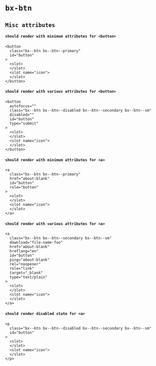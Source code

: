 # `bx-btn`

## `Misc attributes`

####   `should render with minimum attributes for <button>`

```
<button
  class="bx--btn bx--btn--primary"
  id="button"
>
  <slot>
  </slot>
  <slot name="icon">
  </slot>
</button>

```

####   `should render with various attributes for <button>`

```
<button
  autofocus=""
  class="bx--btn bx--btn--disabled bx--btn--secondary bx--btn--sm"
  disabled=""
  id="button"
  type="submit"
>
  <slot>
  </slot>
  <slot name="icon">
  </slot>
</button>

```

####   `should render with minimum attributes for <a>`

```
<a
  class="bx--btn bx--btn--primary"
  href="about:blank"
  id="button"
  role="button"
>
  <slot>
  </slot>
  <slot name="icon">
  </slot>
</a>

```

####   `should render with various attributes for <a>`

```
<a
  class="bx--btn bx--btn--secondary bx--btn--sm"
  download="file-name-foo"
  href="about:blank"
  hreflang="en"
  id="button"
  ping="about:blank"
  rel="noopener"
  role="link"
  target="_blank"
  type="text/plain"
>
  <slot>
  </slot>
  <slot name="icon">
  </slot>
</a>

```

####   `should render disabled state for <a>`

```
<p
  class="bx--btn bx--btn--disabled bx--btn--secondary bx--btn--sm"
  id="button"
>
  <slot>
  </slot>
  <slot name="icon">
  </slot>
</p>

```

